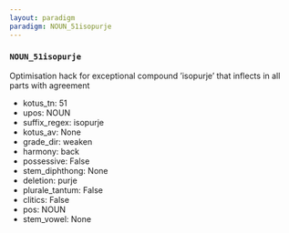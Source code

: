 ```yaml
---
layout: paradigm
paradigm: NOUN_51isopurje
---
```

### ` NOUN_51isopurje `

Optimisation hack for exceptional compound ’isopurje’ that inflects in all parts with agreement
* kotus_tn: 51
* upos: NOUN
* suffix_regex: isopurje
* kotus_av: None
* grade_dir: weaken
* harmony: back
* possessive: False
* stem_diphthong: None
* deletion: purje
* plurale_tantum: False
* clitics: False
* pos: NOUN
* stem_vowel: None

